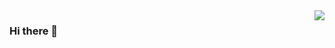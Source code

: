 <img align="right" src="https://github-readme-stats.vercel.app/api?username=shyser&hide_title=true&show_icons=true&icon_color=ff6690&text_color=666&bg_color=fff" />

### Hi there 👋

<!--
**shyser/shyser** is a ✨ _special_ ✨ repository because its `README.md` (this file) appears on your GitHub profile.

Here are some ideas to get you started:

- 🔭 I’m currently working on ...
- 🌱 I’m currently learning ...
- 👯 I’m looking to collaborate on ...
- 🤔 I’m looking for help with ...
- 💬 Ask me about ...
- 📫 How to reach me: ...
- 😄 Pronouns: ...
- ⚡ Fun fact: ...
-->
